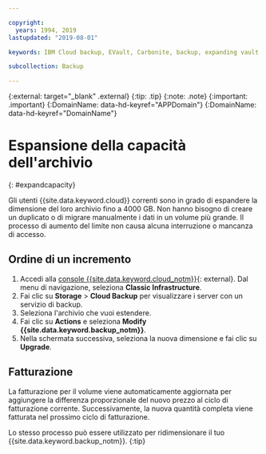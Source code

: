 ```yaml
---

copyright:
  years: 1994, 2019
lastupdated: "2019-08-01"

keywords: IBM Cloud backup, EVault, Carbonite, backup, expanding vault

subcollection: Backup

---
```

{:external: target="_blank" .external}
{:tip: .tip}
{:note: .note}
{:important: .important}
{:DomainName: data-hd-keyref="APPDomain"}
{:DomainName: data-hd-keyref="DomainName"}


# Espansione della capacità dell'archivio
{: #expandcapacity}

Gli utenti {{site.data.keyword.cloud}} correnti sono in grado di espandere la dimensione del loro archivio fino a 4000 GB. Non hanno bisogno di creare un duplicato o di migrare manualmente i dati in un volume più grande. Il processo di aumento del limite non causa alcuna interruzione o mancanza di accesso.

## Ordine di un incremento

1. Accedi alla [console {{site.data.keyword.cloud_notm}}](https://{DomainName}){: external}. Dal menu di navigazione, seleziona **Classic Infrastructure**.
2. Fai clic su **Storage** > **Cloud Backup** per visualizzare i server con un servizio di backup.
3. Seleziona l'archivio che vuoi estendere.
4. Fai clic su **Actions** e seleziona **Modify {{site.data.keyword.backup_notm}}**.
5. Nella schermata successiva, seleziona la nuova dimensione e fai clic su **Upgrade**.

## Fatturazione

La fatturazione per il volume viene automaticamente aggiornata per aggiungere la differenza proporzionale del nuovo prezzo al ciclo di fatturazione corrente. Successivamente, la nuova quantità completa viene fatturata nel prossimo ciclo di fatturazione.

Lo stesso processo può essere utilizzato per ridimensionare il tuo {{site.data.keyword.backup_notm}}.
{:tip}
